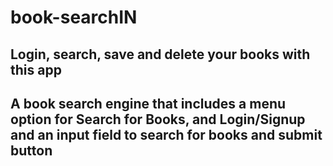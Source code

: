 # book-searchIN

## Login, search, save and delete your books with this app

## A book search engine that includes a menu option for Search for Books, and Login/Signup and an input field to search for books and submit button 